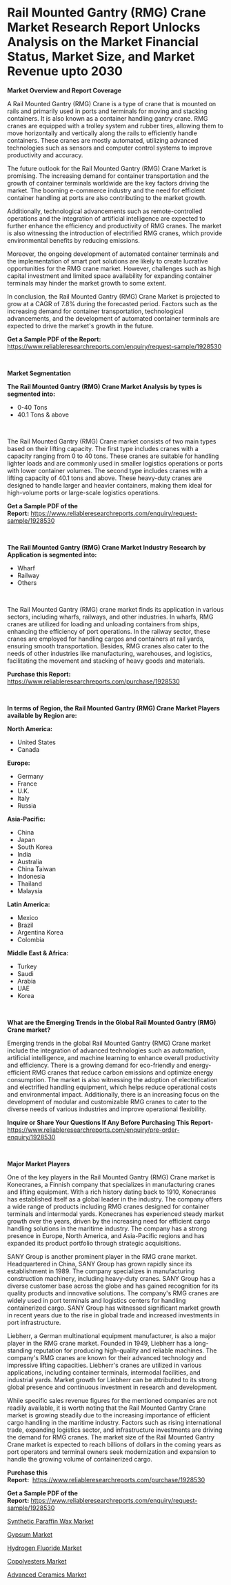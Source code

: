 <p><h1>Rail Mounted Gantry (RMG) Crane Market Research Report Unlocks Analysis on the Market Financial Status, Market Size, and Market Revenue upto 2030</h1></p><p><strong>Market Overview and Report Coverage</strong></p>
<p><p>A Rail Mounted Gantry (RMG) Crane is a type of crane that is mounted on rails and primarily used in ports and terminals for moving and stacking containers. It is also known as a container handling gantry crane. RMG cranes are equipped with a trolley system and rubber tires, allowing them to move horizontally and vertically along the rails to efficiently handle containers. These cranes are mostly automated, utilizing advanced technologies such as sensors and computer control systems to improve productivity and accuracy.</p><p>The future outlook for the Rail Mounted Gantry (RMG) Crane Market is promising. The increasing demand for container transportation and the growth of container terminals worldwide are the key factors driving the market. The booming e-commerce industry and the need for efficient container handling at ports are also contributing to the market growth.</p><p>Additionally, technological advancements such as remote-controlled operations and the integration of artificial intelligence are expected to further enhance the efficiency and productivity of RMG cranes. The market is also witnessing the introduction of electrified RMG cranes, which provide environmental benefits by reducing emissions.</p><p>Moreover, the ongoing development of automated container terminals and the implementation of smart port solutions are likely to create lucrative opportunities for the RMG crane market. However, challenges such as high capital investment and limited space availability for expanding container terminals may hinder the market growth to some extent.</p><p>In conclusion, the Rail Mounted Gantry (RMG) Crane Market is projected to grow at a CAGR of 7.8% during the forecasted period. Factors such as the increasing demand for container transportation, technological advancements, and the development of automated container terminals are expected to drive the market's growth in the future.</p></p>
<p><strong>Get a Sample PDF of the Report:</strong> <a href="https://www.reliableresearchreports.com/enquiry/request-sample/1928530">https://www.reliableresearchreports.com/enquiry/request-sample/1928530</a></p>
<p>&nbsp;</p>
<p><strong>Market Segmentation</strong></p>
<p><strong>The Rail Mounted Gantry (RMG) Crane Market Analysis by types is segmented into:</strong></p>
<p><ul><li>0-40 Tons</li><li>40.1 Tons & above</li></ul></p>
<p>&nbsp;</p>
<p><p>The Rail Mounted Gantry (RMG) Crane market consists of two main types based on their lifting capacity. The first type includes cranes with a capacity ranging from 0 to 40 tons. These cranes are suitable for handling lighter loads and are commonly used in smaller logistics operations or ports with lower container volumes. The second type includes cranes with a lifting capacity of 40.1 tons and above. These heavy-duty cranes are designed to handle larger and heavier containers, making them ideal for high-volume ports or large-scale logistics operations.</p></p>
<p><strong>Get a Sample PDF of the Report:</strong>&nbsp;<a href="https://www.reliableresearchreports.com/enquiry/request-sample/1928530">https://www.reliableresearchreports.com/enquiry/request-sample/1928530</a></p>
<p>&nbsp;</p>
<p><strong>The Rail Mounted Gantry (RMG) Crane Market Industry Research by Application is segmented into:</strong></p>
<p><ul><li>Wharf</li><li>Railway</li><li>Others</li></ul></p>
<p>&nbsp;</p>
<p><p>The Rail Mounted Gantry (RMG) crane market finds its application in various sectors, including wharfs, railways, and other industries. In wharfs, RMG cranes are utilized for loading and unloading containers from ships, enhancing the efficiency of port operations. In the railway sector, these cranes are employed for handling cargos and containers at rail yards, ensuring smooth transportation. Besides, RMG cranes also cater to the needs of other industries like manufacturing, warehouses, and logistics, facilitating the movement and stacking of heavy goods and materials.</p></p>
<p><strong>Purchase this Report:</strong>&nbsp; <a href="https://www.reliableresearchreports.com/purchase/1928530">https://www.reliableresearchreports.com/purchase/1928530</a></p>
<p>&nbsp;</p>
<p><strong>In terms of Region, the Rail Mounted Gantry (RMG) Crane Market Players available by Region are:</strong></p>
<p>
    <p> <strong> North America: </strong>
        <ul>
            <li>United States</li>
            <li>Canada</li>
        </ul>
        </p> 
    <p> <strong> Europe: </strong>
        <ul>
            <li>Germany</li>
            <li>France</li>
            <li>U.K.</li>
            <li>Italy</li>
            <li>Russia</li>
        </ul>
        </p> 
    <p> <strong> Asia-Pacific: </strong>
        <ul>
            <li>China</li>
            <li>Japan</li>
            <li>South Korea</li>
            <li>India</li>
            <li>Australia</li>
            <li>China Taiwan</li>
            <li>Indonesia</li>
            <li>Thailand</li>
            <li>Malaysia</li>
        </ul>
        </p> 
    <p> <strong> Latin America: </strong>
        <ul>
            <li>Mexico</li>
            <li>Brazil</li>
            <li>Argentina Korea</li>
            <li>Colombia</li>
        </ul>
        </p> 
    <p> <strong> Middle East & Africa: </strong>
        <ul>
            <li>Turkey</li>
            <li>Saudi</li>
            <li>Arabia</li>
            <li>UAE</li>
            <li>Korea</li>
        </ul>
    </p>
    </p>
<p>&nbsp;</p>
<p><strong>What are the Emerging Trends in the Global Rail Mounted Gantry (RMG) Crane market?</strong></p>
<p><p>Emerging trends in the global Rail Mounted Gantry (RMG) Crane market include the integration of advanced technologies such as automation, artificial intelligence, and machine learning to enhance overall productivity and efficiency. There is a growing demand for eco-friendly and energy-efficient RMG cranes that reduce carbon emissions and optimize energy consumption. The market is also witnessing the adoption of electrification and electrified handling equipment, which helps reduce operational costs and environmental impact. Additionally, there is an increasing focus on the development of modular and customizable RMG cranes to cater to the diverse needs of various industries and improve operational flexibility.</p></p>
<p><strong>Inquire or Share Your Questions If Any Before Purchasing This Report</strong>- <a href="https://www.reliableresearchreports.com/enquiry/pre-order-enquiry/1928530">https://www.reliableresearchreports.com/enquiry/pre-order-enquiry/1928530</a></p>
<p>&nbsp;</p>
<p><strong>Major Market Players</strong></p>
<p><p>One of the key players in the Rail Mounted Gantry (RMG) Crane market is Konecranes, a Finnish company that specializes in manufacturing cranes and lifting equipment. With a rich history dating back to 1910, Konecranes has established itself as a global leader in the industry. The company offers a wide range of products including RMG cranes designed for container terminals and intermodal yards. Konecranes has experienced steady market growth over the years, driven by the increasing need for efficient cargo handling solutions in the maritime industry. The company has a strong presence in Europe, North America, and Asia-Pacific regions and has expanded its product portfolio through strategic acquisitions.</p><p>SANY Group is another prominent player in the RMG crane market. Headquartered in China, SANY Group has grown rapidly since its establishment in 1989. The company specializes in manufacturing construction machinery, including heavy-duty cranes. SANY Group has a diverse customer base across the globe and has gained recognition for its quality products and innovative solutions. The company's RMG cranes are widely used in port terminals and logistics centers for handling containerized cargo. SANY Group has witnessed significant market growth in recent years due to the rise in global trade and increased investments in port infrastructure.</p><p>Liebherr, a German multinational equipment manufacturer, is also a major player in the RMG crane market. Founded in 1949, Liebherr has a long-standing reputation for producing high-quality and reliable machines. The company's RMG cranes are known for their advanced technology and impressive lifting capacities. Liebherr's cranes are utilized in various applications, including container terminals, intermodal facilities, and industrial yards. Market growth for Liebherr can be attributed to its strong global presence and continuous investment in research and development.</p><p>While specific sales revenue figures for the mentioned companies are not readily available, it is worth noting that the Rail Mounted Gantry Crane market is growing steadily due to the increasing importance of efficient cargo handling in the maritime industry. Factors such as rising international trade, expanding logistics sector, and infrastructure investments are driving the demand for RMG cranes. The market size of the Rail Mounted Gantry Crane market is expected to reach billions of dollars in the coming years as port operators and terminal owners seek modernization and expansion to handle the growing volume of containerized cargo.</p></p>
<p><strong>Purchase this Report:</strong>&nbsp;&nbsp;<a href="https://www.reliableresearchreports.com/purchase/1928530">https://www.reliableresearchreports.com/purchase/1928530</a></p>
<p></p>
<p><strong>Get a Sample PDF of the Report:</strong>&nbsp;<a href="https://www.reliableresearchreports.com/enquiry/request-sample/1928530">https://www.reliableresearchreports.com/enquiry/request-sample/1928530</a></p>
<p><p><a href="https://medium.com/@kimwalker82/synthetic-paraffin-wax-market-analysis-its-cagr-market-segmentation-and-global-industry-overview-b414acf7877b">Synthetic Paraffin Wax Market</a></p><p><a href="https://medium.com/@majorwalker1947/gypsum-market-size-market-outlook-and-market-forecast-2023-to-2030-0b70e5023a95">Gypsum Market</a></p><p><a href="https://medium.com/@claudekunze/hydrogen-fluoride-market-size-market-outlook-and-market-forecast-2023-to-2030-0a79d04448e8">Hydrogen Fluoride Market</a></p><p><a href="https://medium.com/@oletawunsch/copolyesters-market-size-cagr-trends-2024-2030-65f0ce84edc3">Copolyesters Market</a></p><p><a href="https://medium.com/@aureliarice2023/advanced-ceramics-market-furnishes-information-on-market-share-market-trends-and-market-growth-e27f4f5b1d3b">Advanced Ceramics Market</a></p></p>
